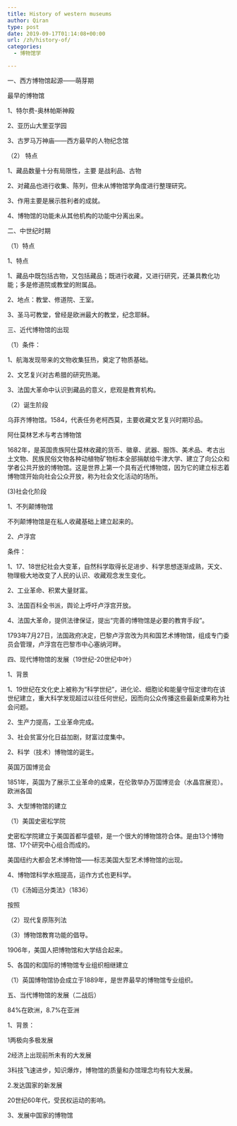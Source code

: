 ```yaml
---
title: History of western museums
author: Qiran
type: post
date: 2019-09-17T01:14:08+00:00
url: /zh/history-of/
categories:
  - 博物馆学

---
```

一、西方博物馆起源——萌芽期

最早的博物馆

1、特尔费-奥林帕斯神殿

2、亚历山大里亚学园

3、古罗马万神庙——西方最早的人物纪念馆

（2） 特点

1、藏品数量十分有局限性，主要 是战利品、古物

2、对藏品也进行收集、陈列，但未从博物馆学角度进行整理研究。

3、作用主要是展示胜利者的成就。

4、博物馆的功能未从其他机构的功能中分离出来。

二、中世纪时期

（1）特点

1、特点

1、藏品中既包括古物，又包括藏品；既进行收藏，又进行研究，还兼具教化功能；多是修道院或教堂的附属品。

2、地点：教堂、修道院、王室。

3、圣马可教堂，曾经是欧洲最大的教堂，纪念耶稣。

三、近代博物馆的出现

（1）条件：

1、航海发现带来的文物收集狂热，奠定了物质基础。

2、文艺复兴对古希腊的研究热潮。

3、法国大革命中认识到藏品的意义，悲观是教育机构。

（2）诞生阶段

乌菲齐博物馆。1584，代表任务老柯西莫，主要收藏文艺复兴时期珍品。

阿仕莫林艺术与考古博物馆

1682年，是英国贵族阿仕莫林收藏的货币、徽章、武器、服饰、美术品、考古出土文物、民族民俗文物各种动植物矿物标本全部捐献给牛津大学、建立了向公众和学者公共开放的博物馆。这是世界上第一个具有近代博物馆，因为它的建立标志着博物馆开始向社会公众开放，称为社会文化活动的场所。

(3)社会化阶段

1、不列颠博物馆

不列颠博物馆是在私人收藏基础上建立起来的。

2、卢浮宫

条件：

1、17、18世纪社会大变革，自然科学取得长足进步、科学思想逐渐成熟，天文、物理极大地改变了人民的认识、收藏观念发生变化。

2、工业革命、积累大量财富。

3、法国百科全书派，舆论上呼吁卢浮宫开放。

4、法国大革命，提供法律保证，提出“完善的博物馆是必要的教育手段”。

1793年7月27日，法国政府决定，巴黎卢浮宫改为共和国艺术博物馆，组成专门委员会管理，卢浮宫在巴黎市中心塞纳河畔。

四、现代博物馆的发展（19世纪-20世纪中叶）

1、背景

1、19世纪在文化史上被称为“科学世纪”，进化论、细胞论和能量守恒定律均在该世纪建立，重大科学发现超过以往任何世纪，因而向公众传播这些最新成果称为社会问题。

2、生产力提高，工业革命完成。

3、社会贫富分化日益加剧，财富过度集中。

2、科学（技术）博物馆的诞生。

英国万国博览会

1851年，英国为了展示工业革命的成果，在伦敦举办万国博览会（水晶宫展览）。欧洲各国

3、大型博物馆的建立

（1）美国史密松学院

史密松学院建立于美国首都华盛顿，是一个很大的博物馆符合体。是由13个博物馆、17个研究中心组合而成的。

美国纽约大都会艺术博物馆——标志美国大型艺术博物馆的出现。

4、博物馆科学水瓶提高，运作方式也更科学。

（1）《汤姆迅分类法》（1836）

按照

（2）现代复原陈列法

（3）博物馆教育功能的倡导。

1906年，美国人把博物馆和大学结合起来。

5、各国的和国际的博物馆专业组织相继建立

（1）英国博物馆协会成立于1889年，是世界最早的博物馆专业组织。

五、当代博物馆的发展（二战后）

84%在欧洲，8.7%在亚洲

1、背景：

1两极向多极发展

2经济上出现前所未有的大发展

3科技飞速进步，知识爆炸，博物馆的质量和办馆理念均有较大发展。

2.发达国家的新发展

20世纪60年代，受民权运动的影响。

3、发展中国家的博物馆